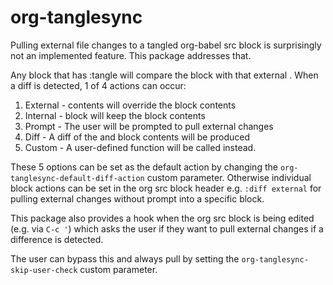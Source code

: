 # org-tanglesync

Pulling external file changes to a tangled org-babel src block is surprisingly not an implemented feature.  This package addresses that.

Any block that has :tangle <fname> will compare the block with that external <fname>.  When a diff is detected, 1 of 4 actions can occur:
   1. External - <fname> contents will override the block contents
   2. Internal - block will keep the block contents
   3. Prompt - The user will be prompted to pull external changes
   4. Diff - A diff of the <fname> and block contents will be produced
   5. Custom - A user-defined function will be called instead.

These 5 options can be set as the default action by changing the `org-tanglesync-default-diff-action` custom parameter.  Otherwise individual block actions can be set in the org src block header e.g. `:diff external` for pulling external changes without prompt into a specific block.

This package also provides a hook when the org src block is being edited (e.g. via `C-c '`) which asks the user if they want to pull external changes if a difference is detected.

The user can bypass this and always pull by setting the `org-tanglesync-skip-user-check` custom parameter.
